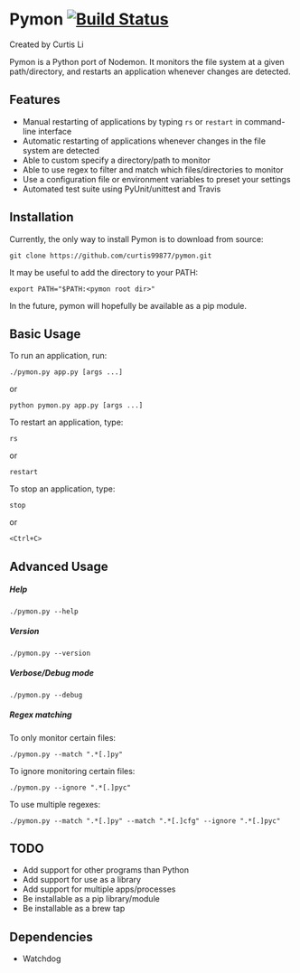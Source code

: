 # Pymon [![Build Status](https://travis-ci.org/curtis99877/pymon.svg?branch=master)](https://travis-ci.org/curtis99877/pymon)

Created by Curtis Li

Pymon is a Python port of Nodemon. It monitors the file system at a given path/directory, and restarts an application whenever changes are detected.

## Features

* Manual restarting of applications by typing `rs` or `restart` in command-line interface
* Automatic restarting of applications whenever changes in the file system are detected
* Able to custom specify a directory/path to monitor
* Able to use regex to filter and match which files/directories to monitor
* Use a configuration file or environment variables to preset your settings
* Automated test suite using PyUnit/unittest and Travis

## Installation

Currently, the only way to install Pymon is to download from source:
```
git clone https://github.com/curtis99877/pymon.git
```

It may be useful to add the directory to your PATH:
```
export PATH="$PATH:<pymon root dir>"
```

In the future, pymon will hopefully be available as a pip module.

## Basic Usage

To run an application, run:
```
./pymon.py app.py [args ...]
```
or
```
python pymon.py app.py [args ...]
```

To restart an application, type:
```
rs
```
or
```
restart
```

To stop an application, type:
```
stop
```
or
```
<Ctrl+C>
```

## Advanced Usage

##### Help
```
./pymon.py --help
```

##### Version
```
./pymon.py --version
```

##### Verbose/Debug mode
```
./pymon.py --debug
```

##### Regex matching

To only monitor certain files:
```
./pymon.py --match ".*[.]py"
```

To ignore monitoring certain files:
```
./pymon.py --ignore ".*[.]pyc"
```

To use multiple regexes:
```
./pymon.py --match ".*[.]py" --match ".*[.]cfg" --ignore ".*[.]pyc"
```

## TODO

* Add support for other programs than Python
* Add support for use as a library
* Add support for multiple apps/processes
* Be installable as a pip library/module
* Be installable as a brew tap

## Dependencies

* Watchdog
